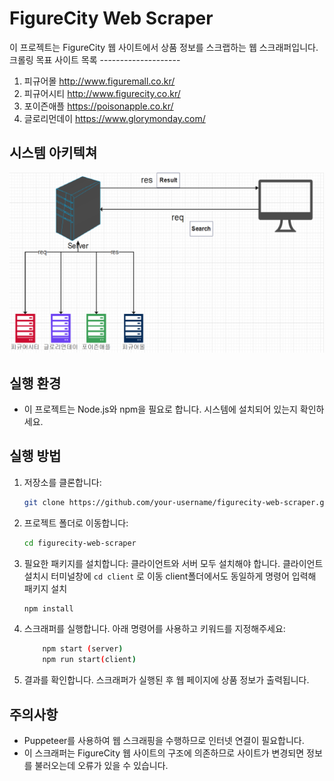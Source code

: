 # FigureCity Web Scraper

이 프로젝트는 FigureCity 웹 사이트에서 상품 정보를 스크랩하는 웹 스크래퍼입니다.
크롤링 목표 사이트 목록 --------------------

1. 피규어몰 http://www.figuremall.co.kr/
2. 피규어시티 http://www.figurecity.co.kr/
3. 포이즌애플 https://poisonapple.co.kr/
4. 글로리먼데이 https://www.glorymonday.com/

## 시스템 아키텍쳐

![시스템 아키텍쳐](./relative/피규어%20크롤링.png)

## 실행 환경

- 이 프로젝트는 Node.js와 npm을 필요로 합니다. 시스템에 설치되어 있는지 확인하세요.

## 실행 방법

1. 저장소를 클론합니다:

   ```bash
   git clone https://github.com/your-username/figurecity-web-scraper.git
   ```

2. 프로젝트 폴더로 이동합니다:

   ```bash
   cd figurecity-web-scraper
   ```

3. 필요한 패키지를 설치합니다:
   클라이언트와 서버 모두 설치해야 합니다.
   클라이언트 설치시 터미널창에 `cd client` 로 이동
   client폴더에서도 동일하게 명령어 입력해 패키지 설치

   ```bash
   npm install
   ```

4. 스크래퍼를 실행합니다. 아래 명령어를 사용하고 키워드를 지정해주세요:

   ```bash
       npm start (server)
       npm run start(client)
   ```

5. 결과를 확인합니다. 스크래퍼가 실행된 후 웹 페이지에 상품 정보가 출력됩니다.

## 주의사항

- Puppeteer를 사용하여 웹 스크래핑을 수행하므로 인터넷 연결이 필요합니다.
- 이 스크래퍼는 FigureCity 웹 사이트의 구조에 의존하므로 사이트가 변경되면 정보를 불러오는데 오류가 있을 수 있습니다.
